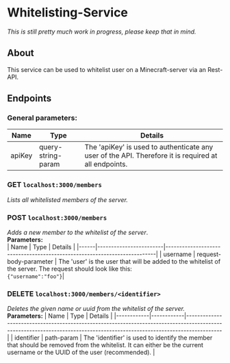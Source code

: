 # Whitelisting-Service
_This is still pretty much work in progress, please keep that in mind._

## About
This service can be used to whitelist user on a Minecraft-server via an Rest-API.

## Endpoints

### General parameters:
| Name | Type | Details |
|--------|--------------------|------------------------------------------------------------------------------------------------------|
| apiKey | query-string-param | The 'apiKey' is used to authenticate any user of the API. Therefore it is required at all endpoints. |

### **GET** `localhost:3000/members`  
  _Lists all whitelisted members of the server._
### **POST** `localhost:3000/members`  
  _Adds a new member to the whitelist of the server_.  
  **Parameters:**  
  | Name | Type | Details |
|------|------------------------|--------------------------------------------------------------------------|
| username | request-body-parameter | The 'user' is the user that will be added to the whitelist of the server. The request should look like this:<br>```{"username":"foo"}```|
###  **DELETE** `localhost:3000/members/<identifier>`  
  _Deletes the given name or uuid from the whitelist of the server._  
  **Parameters:**
  | Name | Type | Details |
  |------------|------------|-------------------------------------------------------------------------------------------------------------------------------------------------------------------------|
  | identifier | path-param | The 'identifier' is used to identify the member that should be removed from the whitelist. It can either be the current username or the UUID of the user (recommended). |